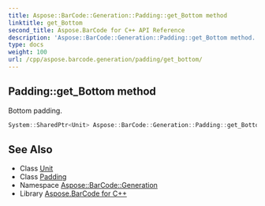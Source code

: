 ```yaml
---
title: Aspose::BarCode::Generation::Padding::get_Bottom method
linktitle: get_Bottom
second_title: Aspose.BarCode for C++ API Reference
description: 'Aspose::BarCode::Generation::Padding::get_Bottom method. Bottom padding in C++.'
type: docs
weight: 100
url: /cpp/aspose.barcode.generation/padding/get_bottom/
---
```

## Padding::get_Bottom method


Bottom padding.

```cpp
System::SharedPtr<Unit> Aspose::BarCode::Generation::Padding::get_Bottom() const
```

## See Also

* Class [Unit](../../unit/)
* Class [Padding](../)
* Namespace [Aspose::BarCode::Generation](../../)
* Library [Aspose.BarCode for C++](../../../)
